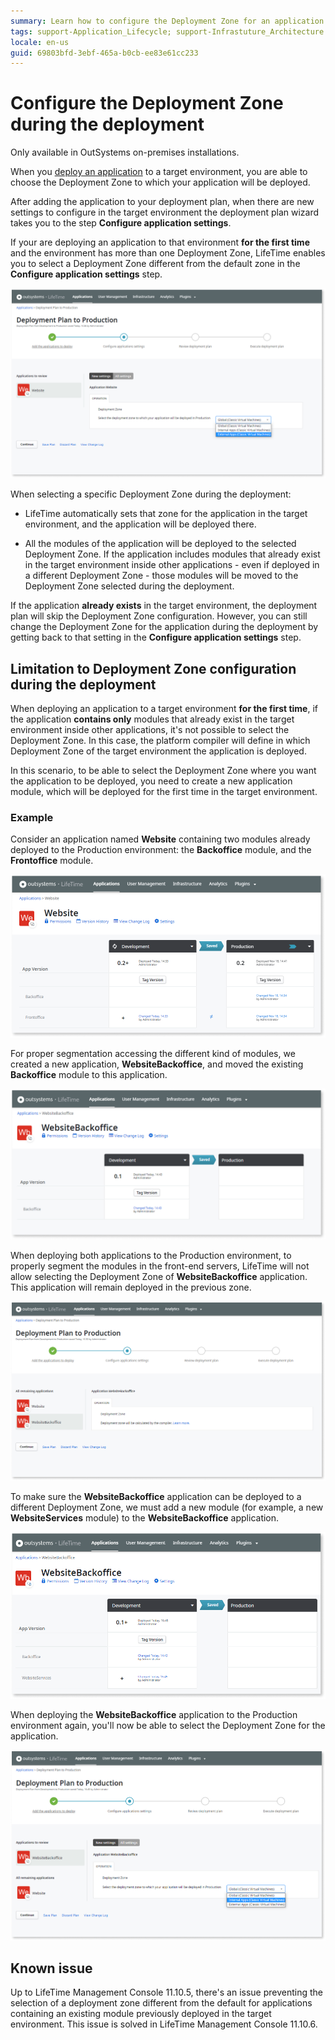 ```yaml
---
summary: Learn how to configure the Deployment Zone for an application during the deployment.
tags: support-Application_Lifecycle; support-Infrastuture_Architecture
locale: en-us
guid: 69803bfd-3ebf-465a-b0cb-ee83e61cc233
---
```


# Configure the Deployment Zone during the deployment

<div class="info" markdown="1">

Only available in OutSystems on-premises installations.

</div>

When you [deploy an application](../deploy-an-application.md) to a target environment, you are able to choose the Deployment Zone to which your application will be deployed.

After adding the application to your deployment plan, when there are new settings to configure in the target environment the deployment plan wizard takes you to the step **Configure application settings**.

If your are deploying an application to that environment **for the first time** and the environment has more than one Deployment Zone, LifeTime enables you to select a Deployment Zone different from the default zone in the **Configure application settings** step.

![](images/deploy-select-zone-lt.png)

When selecting a specific Deployment Zone during the deployment:

* LifeTime automatically sets that zone for the application in the target environment, and the application will be deployed there.

* All the modules of the application will be deployed to the selected Deployment Zone. If the application includes modules that already exist in the target environment inside other applications - even if deployed in a different Deployment Zone - those modules will be moved to the Deployment Zone selected during the deployment.

If the application **already exists** in the target environment, the deployment plan will skip the Deployment Zone configuration. However, you can still change the Deployment Zone for the application during the deployment by getting back to that setting in the **Configure application settings** step.

## Limitation to Deployment Zone configuration during the deployment

When deploying an application to a target environment **for the first time**, if the application **contains only** modules that already exist in the target environment inside other applications, it's not possible to select the Deployment Zone. In this case, the platform compiler will define in which Deployment Zone of the target environment the application is deployed.

In this scenario, to be able to select the Deployment Zone where you want the application to be deployed, you need to create a new application module, which will be deployed for the first time in the target environment.

### Example

Consider an application named **Website** containing two modules already deployed to the Production environment: the **Backoffice** module, and the **Frontoffice** module.

![](images/deploy-website-app-lt.png)

For proper segmentation accessing the different kind of modules, we created a new application, **WebsiteBackoffice**, and moved the existing **Backoffice** module to this application.

![](images/deploy-websitebo-app-lt.png)

When deploying both applications to the Production environment, to properly segment the modules in the front-end servers, LifeTime will not allow selecting the Deployment Zone of **WebsiteBackoffice** application. This application will remain deployed in the previous zone.

![](images/deploy-no-zone-select-lt.png)

To make sure the **WebsiteBackoffice** application can be deployed to a different Deployment Zone, we must add a new module (for example, a new **WebsiteServices** module) to the **WebsiteBackoffice** application.

![](images/deploy-new-module-lt.png)

When deploying the **WebsiteBackoffice** application to the Production environment again, you'll now be able to select the Deployment Zone for the application.

![](images/deploy-websitebo-app-zone-lt.png)

## Known issue

<div class="warning" markdown="1">

Up to LifeTime Management Console 11.10.5, there's an issue preventing the selection of a deployment zone different from the default for applications containing an existing module previously deployed in the target environment. This issue is solved in LifeTime Management Console 11.10.6.

</div>
